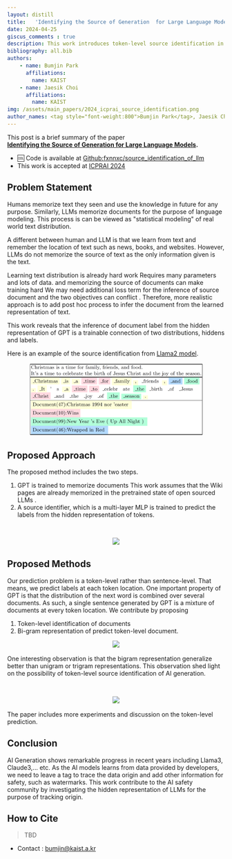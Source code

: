 ```yaml
---
layout: distill
title:   'Identifying the Source of Generation  for Large Language Models <strong>[ICPRAI 2024]</strong>' 
date: 2024-04-25
giscus_comments : true
description: This work introduces token-level source identification in the decoding step, which maps the token representation to the reference document. We propose a bi-gram source identifier which has two successive token representations as input.
bibliography: all.bib
authors: 
    - name: Bumjin Park
      affiliations:
        name: KAIST
    - name: Jaesik Choi
      affiliations:
        name: KAIST
img: /assets/main_papers/2024_icprai_source_identification.png
author_names: <tag style="font-weight:800">Bumjin Park</tag>, Jaesik Choi
---
```


This post is a brief summary of the paper <br>
<it> <strong> [ Identifying the Source of Generation for Large Language Models](). </strong> </it>

* 🆒 Code is available at [Github:fxnnxc/source_identification_of_llm](https://github.com/fxnnxc/source_identification_of_llm)
* This work is accepted at [ICPRAI 2024](https://brain.korea.ac.kr/icprai2024/)

## Problem Statement 

Humans memorize text they seen and use the knowledge in future for any purpose. Similarly, LLMs memorize documents for the purpose of language modeling. This process is can be viewed as "statistical modeling"  of real world text distribution. 

A different between human and LLM is that we learn from text and remember the location of text such as news, books, and websites. However, LLMs do not memorize the source of text as the only information given is the text.  

Learning text distribution is already hard work<d-footnote> Requires many parameters and lots of data. </d-footnote> and memorizing the source of documents can make training hard <d-footnote> We may need additional loss term for the inference of source document and the two objectives can conflict </d-footnote>. Therefore, more realistic approach is to add post hoc process to infer the document from the learned representation of text. 

This work reveals that the inference of document label from the hidden representation of GPT is a trainable connection of two distributions, hiddens and labels.  

Here is an example of the source identification from [Llama2 model](https://huggingface.co/docs/transformers/main/model_doc/llama2). 

<p align="center" >
<img src="/assets/main_papers/2024_icprai_source_identification.png" width="80%">
</p> 




## Proposed Approach

The proposed method includes the two steps. 
1. GPT is trained to memorize documents <d-footnote> This work assumes that the Wiki pages are already memorized in the pretrained state of open sourced LLMs </d-footnote>.  
2. A source identifier, which is a multi-layer MLP is trained to predict the labels from the hidden representation of tokens. 
<br>
<p align="center" >
<img src="https://onedrive.live.com/embed?resid=AE042A624064F8CA%212368&authkey=%21AMnw4HaL72CIXRU&width=1596&height=989" width="90%"/>
</p> 




## Proposed Methods

Our prediction problem is a token-level rather than sentence-level. That means, we predict labels at each token location. One important property of GPT is that the distribution of the next word is combined over several documents. As such, a single sentence generated by GPT is a mixture of documents at every token location. We contribute by proposing

1. Token-level identification of documents 
2. Bi-gram representation of predict token-level document. 


<p align="center" >
<img src="https://onedrive.live.com/embed?resid=AE042A624064F8CA%212369&authkey=%21AAgFi2h27rNHXxU&width=1568&height=734" width="100%"/>
</p> 



One interesting observation is that the bigram representation generalize better than unigram or trigram representations. This observation shed light on the possibility of token-level source identification of AI generation.

<br>
<p align="center" >
<img src="https://onedrive.live.com/embed?resid=AE042A624064F8CA%212370&authkey=%21AAD0ACPktw_zwfs&width=1610&height=650" width="100%" />
</p> 

The paper includes more experiments and discussion on the token-level prediction. 

## Conclusion 

AI Generation shows remarkable progress in recent years including Llama3, Claude3,... etc. 
As the AI models learns from data provided by developers, we need to leave a tag to trace the data origin and add other information for safety, such as watermarks. This work contribute to the AI safety community by investigating the hidden representation of LLMs for the purpose of tracking origin.  

<h2 id="how_to_cite"> How to Cite </h2>

<blockquote>
TBD
</blockquote>

* Contact : bumjin@kaist.a.kr